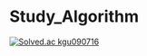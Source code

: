 # Study_Algorithm
[![Solved.ac
kgu090716](http://mazassumnida.wtf/api/v2/generate_badge?boj={handle})](https://solved.ac/{handle})
